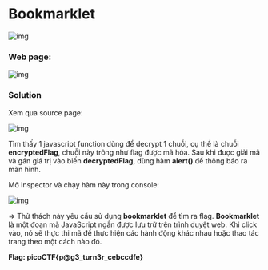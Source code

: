 # Bookmarklet
![img](0)

### Web page: 
![img](1)

### Solution

Xem qua source page: 

![img](2)

Tìm thấy 1 javascript function dùng để decrypt 1 chuỗi, cụ thể là chuỗi **encryptedFlag**, chuỗi này trông như flag được mã hóa. Sau khi được giải mã và gán giá trị vào biến **decryptedFlag**, dùng hàm **alert()** để thông báo ra màn hình. 

Mở Inspector và chạy hàm này trong console: 

![img](3)

=> Thử thách này yêu cầu sử dụng **bookmarklet** để tìm ra flag. **Bookmarklet** là một đoạn mã JavaScript ngắn được lưu trữ trên trình duyệt web. Khi click vào, nó sẽ thực thi mã để thực hiện các hành động khác nhau hoặc thao tác trang theo một cách nào đó.

**Flag: picoCTF{p@g3_turn3r_cebccdfe}**



